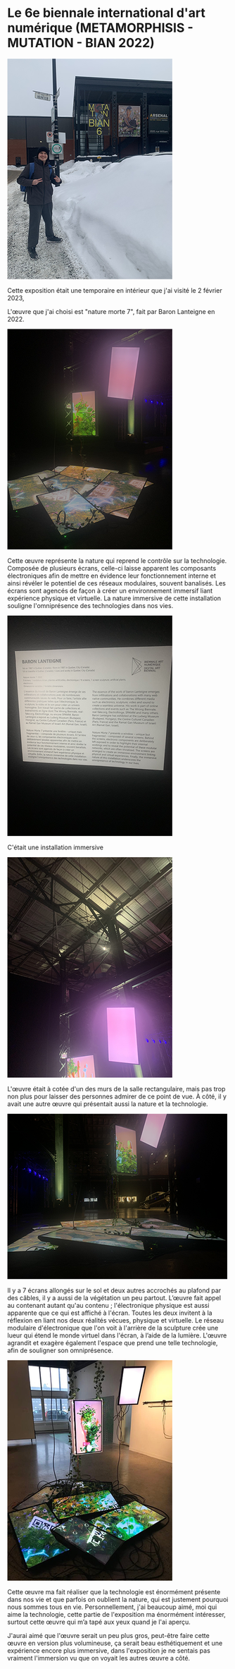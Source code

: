 # Le 6e biennale international d'art numérique (METAMORPHISIS - MUTATION - BIAN 2022)

![photo devant entrer](https://github.com/Ferylane/H23_V13_INSPIRATIONS_FERRANTELAMBERT/blob/main/BIAN/photo/photo_devant_entrer.png)

Cette exposition était une temporaire en intérieur que j'ai visité le 2 février 2023,

L'œuvre que j'ai choisi est "nature morte 7", fait par Baron Lanteigne en 2022.

![photo euvre 04](https://github.com/Ferylane/H23_V13_INSPIRATIONS_FERRANTELAMBERT/blob/main/BIAN/photo/photo_oeuvre_04.png)

Cette œuvre représente la nature qui reprend le contrôle sur la technologie. Composée de plusieurs écrans, celle-ci laisse apparent les composants électroniques afin de mettre en évidence leur fonctionnement interne et ainsi révéler le potentiel de ces réseaux modulaires, souvent banalisés. Les écrans sont agencés de façon à créer un environnement immersif liant expérience physique et virtuelle. La nature immersive de cette installation souligne l'omniprésence des technologies dans nos vies.

![photo info](https://github.com/Ferylane/H23_V13_INSPIRATIONS_FERRANTELAMBERT/blob/main/BIAN/photo/photo_info.png)

C'était une installation immersive

![photo instalation](https://github.com/Ferylane/H23_V13_INSPIRATIONS_FERRANTELAMBERT/blob/main/BIAN/photo/photo_instalation.png)

L'œuvre était à cotée d'un des murs de la salle rectangulaire, mais pas trop non plus pour laisser des personnes admirer de ce point de vue. À côté, il y avait une autre œuvre qui présentait aussi la nature et la technologie.

![photo oeuvre 01](https://github.com/Ferylane/H23_V13_INSPIRATIONS_FERRANTELAMBERT/blob/main/BIAN/photo/photo_oeuvre_01.png)

Il y a 7 écrans allongés sur le sol et deux autres accrochés au plafond par des câbles, il y a aussi de la végétation un peu partout. L’œuvre fait appel au contenant autant qu'au contenu ; l'électronique physique est aussi apparente que ce qui est affiché à l'écran. Toutes les deux invitent à la réflexion en liant nos deux réalités vécues, physique et virtuelle. Le réseau modulaire d'électronique que l'on voit à l'arrière de la sculpture crée une lueur qui étend le monde virtuel dans l'écran, à l’aide de la lumière. L'œuvre agrandit et exagère également l'espace que prend une telle technologie, afin de souligner son omniprésence.

![instalation_composante](https://github.com/Ferylane/H23_V13_INSPIRATIONS_FERRANTELAMBERT/blob/main/BIAN/photo/instalation_composante.png)

Cette œuvre ma fait réaliser que la technologie est énormément présente dans nos vie et que parfois on oublient la nature, qui est justement pourquoi nous sommes tous en vie. Personnellement, j'ai beaucoup aimé, moi qui aime la technologie, cette partie de l'exposition ma énormément intéresser, surtout cette œuvre qui m’a tapé aux yeux quand je l'ai aperçu.

J'aurai aimé que l'œuvre serait un peu plus gros, peut-être faire cette œuvre en version plus volumineuse, ça serait beau esthétiquement et une expérience encore plus immersive, dans l'exposition je ne sentais pas vraiment l'immersion vu que on voyait les autres œuvre a côté.

